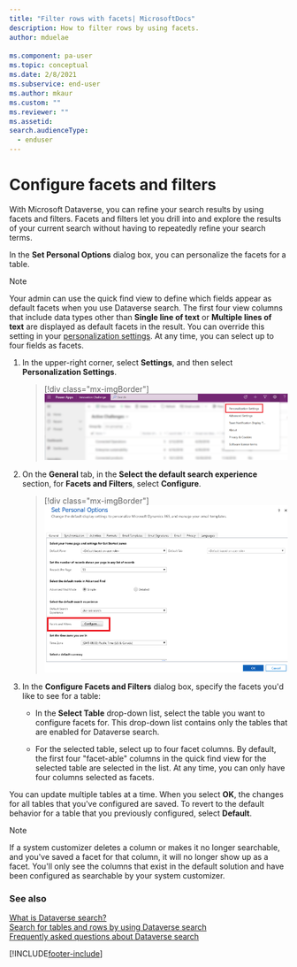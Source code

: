 ```yaml
---
title: "Filter rows with facets| MicrosoftDocs"
description: How to filter rows by using facets.
author: mduelae

ms.component: pa-user
ms.topic: conceptual
ms.date: 2/8/2021
ms.subservice: end-user
ms.author: mkaur
ms.custom: ""
ms.reviewer: ""
ms.assetid: 
search.audienceType: 
  - enduser
---
```


# Configure facets and filters

With Microsoft Dataverse, you can refine your search results by using facets and filters. Facets and filters let you drill into and explore the results of your current search without having to repeatedly refine your search terms.

In the **Set Personal Options** dialog box, you can personalize the facets for a table.

> [!NOTE]
> Your admin can use the quick find view to define which fields appear as default facets when you use Dataverse search. The first four view columns that include data types other than **Single line of text** or **Multiple lines of text** are displayed as default facets in the result. You can override this setting in your [personalization settings](set-personal-options.md#to-set-personal-options). At any time, you can select up to four fields as facets.
  
1. In the upper-right corner, select **Settings**, and then select **Personalization Settings**.  
  
   > [!div class="mx-imgBorder"]
   > ![Personalization settings.](media/personalization-settings.png "Personalization settings")
  
2. On the **General** tab, in the **Select the default search experience** section, for **Facets and Filters**, select **Configure**.  

   > [!div class="mx-imgBorder"]
   > ![Configure facets and filters.](media/configure-facets-filters.png "Configure facets and filters")  
  
3. In the **Configure Facets and Filters** dialog box, specify the facets you'd like to see for a table: 
  
   - In the **Select Table** drop-down list, select the table you want to configure facets for. This drop-down list contains only the tables that are enabled for Dataverse search.  
  
   - For the selected table, select up to four facet columns. By default, the first four "facet-able" columns in the quick find view for the selected table are selected in the list. At any time, you can only have four columns selected as facets.  
  
You can update multiple tables at a time. When you select **OK**, the changes for all tables that you've configured are saved. To revert to the default behavior for a table that you previously configured, select **Default**.  
  
> [!NOTE]
> If a system customizer deletes a column or makes it no longer searchable, and you've saved a facet for that column, it will no longer show up as a facet. You'll only see the columns that exist in the default solution and have been configured as searchable by your system customizer.

### See also


[What is Dataverse search?](relevance-search-benefits.md)<br/>
[Search for tables and rows by using Dataverse search](relevance-search.md)<br/>
[Frequently asked questions about Dataverse search](relevance-faq.md)

[!INCLUDE[footer-include](../includes/footer-banner.md)]

